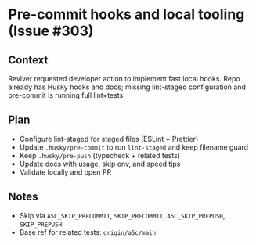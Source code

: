 # Pre-commit hooks and local tooling (Issue #303)

## Context
Reviver requested developer action to implement fast local hooks. Repo already has Husky hooks and docs; missing lint-staged configuration and pre-commit is running full lint+tests.

## Plan
- Configure lint-staged for staged files (ESLint + Prettier)
- Update `.husky/pre-commit` to run `lint-staged` and keep filename guard
- Keep `.husky/pre-push` (typecheck + related tests)
- Update docs with usage, skip env, and speed tips
- Validate locally and open PR

## Notes
- Skip via `A5C_SKIP_PRECOMMIT`, `SKIP_PRECOMMIT`, `A5C_SKIP_PREPUSH`, `SKIP_PREPUSH`
- Base ref for related tests: `origin/a5c/main`
